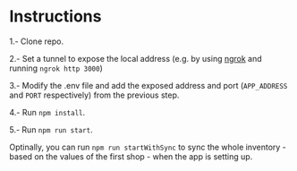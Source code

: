 # Instructions

1.- Clone repo.

2.- Set a tunnel to expose the local address (e.g. by using [ngrok](https://ngrok.com/) and running `ngrok http 3000`)

3.- Modify the .env file and add the exposed address and port (`APP_ADDRESS` and `PORT` respectively) from the previous step.

4.- Run `npm install`.

5.- Run `npm run start`.

Optinally, you can run `npm run startWithSync` to sync the whole inventory - based on the values of the first shop - when the app is setting up.
